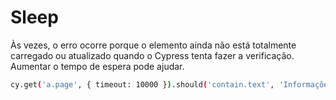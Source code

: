 # Sleep

Às vezes, o erro ocorre porque o elemento ainda não está totalmente carregado ou atualizado quando o Cypress tenta fazer a verificação. Aumentar o tempo de espera pode ajudar.

```bash
cy.get('a.page', { timeout: 10000 }).should('contain.text', 'Informações Financeiras');
```
